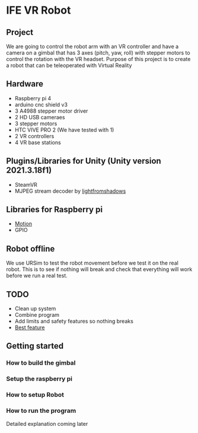 
  
# IFE VR Robot
## Project

We are going to control the robot arm with an VR controller and have a camera on a gimbal that has 3 axes (pitch, yaw, roll) with stepper motors to control the rotation with the VR headset.
Purpose of this project is to create a robot that can be teleoperated with Virtual Reality
## Hardware
- Raspberry pi 4
- arduino cnc shield v3
- 3 A4988 stepper motor driver
- 2 HD USB cameraes
- 3 stepper motors
- HTC VIVE PRO 2 (We have tested with 1)
- 2 VR controllers
- 4 VR base stations
## Plugins/Libraries for Unity (Unity version 2021.3.18f1)
- SteamVR
- MJPEG stream decoder by <a href="https://gist.github.com/lightfromshadows/79029ca480393270009173abc7cad858" target="_blank">lightfromshadows</a>
## Libraries for Raspberry pi
- <a href="https://github.com/Motion-Project/motion/" target="_blank">Motion</a>
- GPIO
## Robot offline
We use URSim to test the robot movement before we test it on the real robot. This is to see if nothing will break and check that everything will work before we run a real test.
## TODO
- Clean up system
- Combine program
- Add limits and safety features so nothing breaks 
- <a href="https://www.youtube.com/watch?v=tPEE9ZwTmy0" target="_blank">Best feature</a>
## Getting started
### How to build the gimbal
### Setup the raspberry pi
### How to setup Robot
### How to run the program
Detailed explanation coming later
